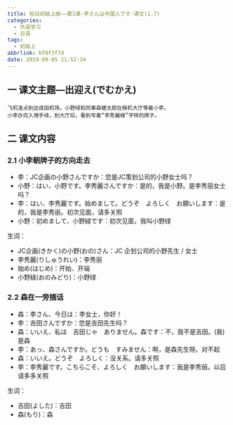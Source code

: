 ```yaml
---
title: 标日初级上册——第1课-李さんは中国人です-课文(1.7)
categories:
  - 外语学习
  - 日语
tags:
  - 初级上
abbrlink: bf0f3f7d
date: 2019-09-05 21:52:34
---
```

## 一 课文主题—出迎え(でむかえ)

```
飞机准点到达成田机场。小野绿和同事森健太郎在候机大厅等着小李。
小李办完入境手续，到大厅后，看到写着“李秀麗様”字样的牌子。
```

<!--more-->

## 二 课文内容

### 2.1 小李朝牌子的方向走去 

* 李：JC企画の小野さんですか：您是JC策划公司的小野女士吗？
* 小野：はい、小野です。李秀麗さんですか：是的，我是小野。是李秀丽女士吗？
* 李：はい、李秀麗です。始めまして。どうぞ　よろしく　お願いします：是的，我是李秀丽。初次见面，请多关照
* 小野：初めまして、小野緑です：初次见面，我叫小野绿

生词：

* JC企画(きかく)の小野(おの)さん：JC 企划公司的小野先生 / 女士
* 李秀麗(りしゅうれい)：李秀丽
* 始め(はじめ)：开始、开端
* 小野緑(おのみどり)：小野绿

### 2.2 森在一旁插话

* 森：李さん、今日は：李女士，你好！
* 李：吉田さんですか：您是吉田先生吗？
* 森：いいえ、私は　吉田じゃ　ありません。森です：不，我不是吉田。(我)是森
* 李：あっ、森さんですか。どうも　すみません：啊，是森先生呀。对不起
* 森：いいえ。どうぞ　よろしく：没关系。请多关照
* 李：李秀麗です。こちらこそ、よろしく　お願いします：我是李秀丽。以后请多多关照

生词：

* 吉田(よした)：吉田
* 森(もり)：森